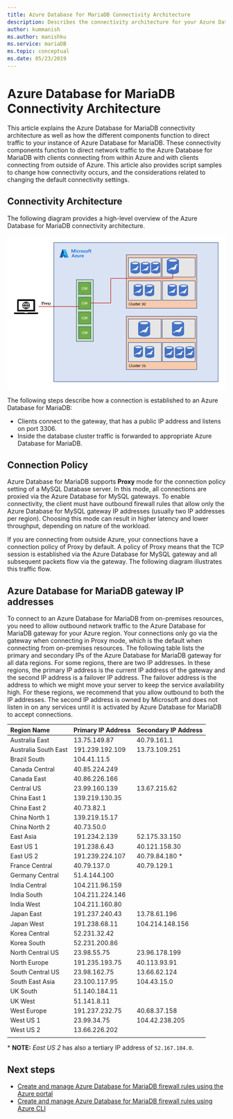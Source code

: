```yaml
---
title: Azure Database for MariaDB Connectivity Architecture
description: Describes the connectivity architecture for your Azure Database for MariaDB server.
author: kummanish
ms.author: manishku
ms.service: mariaDB
ms.topic: conceptual
ms.date: 05/23/2019
---
```


# Azure Database for MariaDB Connectivity Architecture
This article explains the Azure Database for MariaDB connectivity architecture as well as how the different components function to direct traffic to your instance of Azure Database for MariaDB. These connectivity components function to direct network traffic to the Azure Database for MariaDB with clients connecting from within Azure and with clients connecting from outside of Azure. This article also provides script samples to change how connectivity occurs, and the considerations related to changing the default connectivity settings.

## Connectivity Architecture
The following diagram provides a high-level overview of the Azure Database for MariaDB connectivity architecture.

![Overview of the connectivity architecture](./media/concepts-connectivity-architecture/connectivity-architecture-overview-proxy.png)

The following steps describe how a connection is established to an Azure Database for MariaDB:
* Clients connect to the gateway, that has a public IP address and listens on port 3306.
* Inside the database cluster traffic is forwarded to appropriate Azure Database for MariaDB.

## Connection Policy
Azure Database for MariaDB supports **Proxy** mode for the connection policy setting of a MySQL Database server. In this mode, all connections are proxied via the Azure Database for MySQL gateways. To enable connectivity, the client must have outbound firewall rules that allow only the Azure Database for MySQL gateway IP addresses (usually two IP addresses per region). Choosing this mode can result in higher latency and lower throughput, depending on nature of the workload.

If you are connecting from outside Azure, your connections have a connection policy of Proxy by default. A policy of Proxy means that the TCP session is established via the Azure Database for MySQL gateway and all subsequent packets flow via the gateway. The following diagram illustrates this traffic flow.

## Azure Database for MariaDB gateway IP addresses
To connect to an Azure Database for MariaDB from on-premises resources, you need to allow outbound network traffic to the Azure Database for MariaDB gateway for your Azure region. Your connections only go via the gateway when connecting in Proxy mode, which is the default when connecting from on-premises resources.
The following table lists the primary and secondary IPs of the Azure Database for MariaDB gateway for all data regions. For some regions, there are two IP addresses. In these regions, the primary IP address is the current IP address of the gateway and the second IP address is a failover IP address. The failover address is the address to which we might move your server to keep the service availability high. For these regions, we recommend that you allow outbound to both the IP addresses. The second IP address is owned by Microsoft and does not listen in on any services until it is activated by Azure Database for MariaDB to accept connections.

| **Region Name** | **Primary IP Address** | **Secondary IP Address** |
|:----------------|:-------------|:------------------------|
| Australia East | 13.75.149.87 | 40.79.161.1 |
| Australia South East | 191.239.192.109 | 13.73.109.251 |
| Brazil South | 104.41.11.5 | |
| Canada Central | 40.85.224.249 | |
| Canada East | 40.86.226.166 | |
| Central US | 23.99.160.139 | 13.67.215.62 |
| China East 1 | 139.219.130.35 | |
| China East 2 | 40.73.82.1 | |
| China North 1 | 139.219.15.17 | |
| China North 2 | 40.73.50.0 | |
| East Asia | 191.234.2.139 | 52.175.33.150 |
| East US 1 | 191.238.6.43 | 40.121.158.30 |
| East US 2 | 191.239.224.107 | 40.79.84.180 * |
| France Central | 40.79.137.0 | 40.79.129.1 |
| Germany Central | 51.4.144.100 | |
| India Central | 104.211.96.159 | |
| India South | 104.211.224.146 | |
| India West | 104.211.160.80 | |
| Japan East | 191.237.240.43 | 13.78.61.196 |
| Japan West | 191.238.68.11 | 104.214.148.156 |
| Korea Central | 52.231.32.42 | |
| Korea South | 52.231.200.86 |  |
| North Central US | 23.98.55.75 | 23.96.178.199 |
| North Europe | 191.235.193.75 | 40.113.93.91 |
| South Central US | 23.98.162.75 | 13.66.62.124 |
| South East Asia | 23.100.117.95 | 104.43.15.0 |
| UK South | 51.140.184.11 | |
| UK West | 51.141.8.11| |
| West Europe | 191.237.232.75 | 40.68.37.158 |
| West US 1 | 23.99.34.75 | 104.42.238.205 |
| West US 2 | 13.66.226.202 | |
||||

\* **NOTE:** *East US 2* has also a tertiary IP address of `52.167.104.0`.

## Next steps

* [Create and manage Azure Database for MariaDB firewall rules using the Azure portal](./howto-manage-firewall-using-portal.md)
* [Create and manage Azure Database for MariaDB firewall rules using Azure CLI](./howto-manage-firewall-using-cli.md)